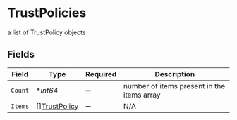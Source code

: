 # TrustPolicies

a list of TrustPolicy objects


## Fields

| Field                                               | Type                                                | Required                                            | Description                                         |
| --------------------------------------------------- | --------------------------------------------------- | --------------------------------------------------- | --------------------------------------------------- |
| `Count`                                             | **int64*                                            | :heavy_minus_sign:                                  | number of items present in the items array          |
| `Items`                                             | [][TrustPolicy](../../models/shared/trustpolicy.md) | :heavy_minus_sign:                                  | N/A                                                 |